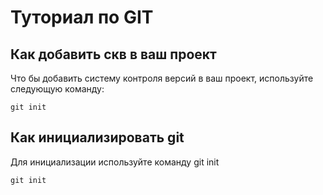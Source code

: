 # Туториал по GIT

## Как добавить скв в ваш проект

Что бы добавить систему контроля версий в ваш проект, используйте следующую команду:

```
git init
```


## Как инициализировать git

Для инициализации используйте команду git init

```
git init
```